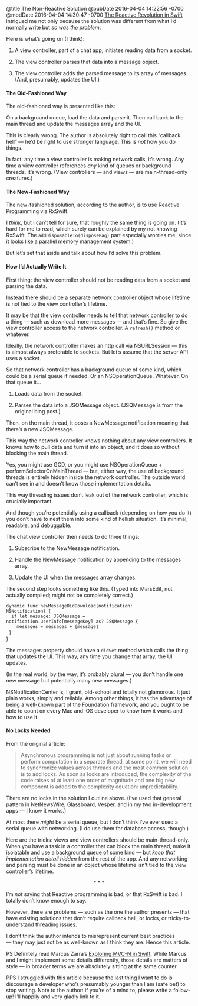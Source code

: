 @title The Non-Reactive Solution
@pubDate 2016-04-04 14:22:56 -0700
@modDate 2016-04-04 14:30:47 -0700
<a href="https://sideeffects.xyz/2016/the-reactive-revolution-of-swift/">The Reactive Revolution in Swift</a> intrigued me not only because the solution was different from what I’d normally write but *so was the problem*.

Here is what’s going on (I think):

1. A view controller, part of a chat app, initiates reading data from a socket.

2. The view controller parses that data into a message object.

3. The view controller adds the parsed message to its array of messages. (And, presumably, updates the UI.)

#### The Old-Fashioned Way

The old-fashioned way is presented like this:

On a background queue, load the data and parse it. Then call back to the main thread and update the messages array and the UI.

This is clearly wrong. The author is absolutely right to call this “callback hell” — he’d be right to use stronger language. This is *not* how you do things.

In fact: any time a view controller is making network calls, it’s wrong. Any time a view controller references *any* kind of queues or background threads, it’s wrong. (View controllers — and views — are main-thread-only creatures.)

#### The New-Fashioned Way

The new-fashioned solution, according to the author, is to use Reactive Programming via RxSwift.

I *think*, but I can’t tell for sure, that roughly the same thing is going on. (It’s hard for me to read, which surely can be explained by my not knowing RxSwift. The `addDisposableTo(disposeBag)` part especially worries me, since it looks like a parallel memory management system.)

But let’s set that aside and talk about how I’d solve this problem.

#### How I’d Actually Write It

First thing: the view controller should not be reading data from a socket and parsing the data.

Instead there should be a separate network controller object whose lifetime is not tied to the view controller’s lifetime.

It may be that the view controller needs to tell that network controller to do a thing — such as download more messages — and that’s fine. So give the view controller access to the network controller. A `refresh()` method or whatever.

Ideally, the network controller makes an http call via NSURLSession — this is almost always preferable to sockets. But let’s assume that the server API uses a socket.

So that network controller has a background queue of some kind, which could be a serial queue if needed. Or an NSOperationQueue. Whatever. On that queue it…

1. Loads data from the socket.

2. Parses the data into a JSQMessage object. (JSQMessage is from the original blog post.)

Then, on the main thread, it posts a NewMessage notification meaning that there’s a new JSQMessage.

This way the network controller knows nothing about any view controllers. It knows how to pull data and turn it into an object, and it does so without blocking the main thread.

Yes, you might use GCD, or you might use NSOperationQueue + performSelectorOnMainThread — but, either way, the use of background threads is entirely hidden inside the network controller. The outside world can’t see in and doesn’t know those implementation details.

This way threading issues don’t leak out of the network controller, which is crucially important.

And though you’re potentially using a callback (depending on how you do it) you don’t have to nest them into some kind of hellish situation. It’s minimal, readable, and debuggable.

The chat view controller then needs to do three things:

1. Subscribe to the NewMessage notification.

2. Handle the NewMessage notification by appending to the messages array.

3. Update the UI when the messages array changes.

The second step looks something like this. (Typed into MarsEdit, not actually compiled; might not be completely correct.)

<code>dynamic func newMessage&#8203;DidDownload&#8203;(notification: NSNotification) {</code><br />
<code>&nbsp;&nbsp;if let message: JSQMessage = notification.&#8203;userInfo&#8203;[messageKey] as? JSQMessage {</code><br />
<code>&nbsp;&nbsp;&nbsp;&nbsp;messages = messages + [message]</code><br />
</code>&nbsp;&nbsp;}</code><br />
</code>}</code>

The messages property should have a `didSet` method which calls the thing that updates the UI. This way, any time you change that array, the UI updates.

(In the real world, by the way, it’s probably plural — you don’t handle one new message but potentially many new messages.)

NSNotificationCenter is, I grant, old-school and totally not glamorous. It just plain works, simply and reliably. Among other things, it has the advantage of being a well-known part of the Foundation framework, and you ought to be able to count on every Mac and iOS developer to know how it works and how to use it.

#### No Locks Needed

From the original article:

>Asynchronous programming is not just about running tasks or perform computation in a separate thread, at some point, we will need to synchronize values across threads and the most common solution is to add locks. As soon as locks are introduced, the complexity of the code raises of at least one order of magnitude and one big new component is added to the complexity equation: unpredictability.

There are no locks in the solution I outline above. (I’ve used that general pattern in NetNewsWire, Glassboard, Vesper, and in my two in-development apps — I know it works.)

At most there *might* be a serial queue, but I don’t think I’ve ever used a serial queue with networking. (I do use them for database access, though.)

Here are the tricks: views and view controllers should be main-thread-only. When you have a task in a controller that can block the main thread, make it isolatable and use a background queue of some kind — but <em>keep that implementation detail hidden</em> from the rest of the app. And any networking and parsing must be done in an object whose lifetime isn’t tied to the view controller’s lifetime.

<p style="text-align:center">* * *</p>

I’m *not* saying that Reactive programming is bad, or that RxSwift is bad. I totally don’t know enough to say.

However, there are problems — such as the one the author presents — that have existing solutions that don’t require callback hell, or locks, or tricky-to-understand threading issues.

I don’t think the author intends to misrepresent current best practices — they may just not be as well-known as I think they are. Hence this article.

PS Definitely read Marcus Zarra’s <a href="https://realm.io/news/slug-marcus-zarra-exploring-mvcn-swift/">Exploring MVC-N in Swift</a>. While Marcus and I might implement some details differently, those details are matters of style — in broader terms we are absolutely sitting at the same counter.

PPS I struggled with this article because the last thing I want to do is discourage a developer who’s presumably younger than I am (safe bet) to stop writing. Note to the author: if you’re of a mind to, please write a follow-up! I’ll happily and very gladly link to it.
